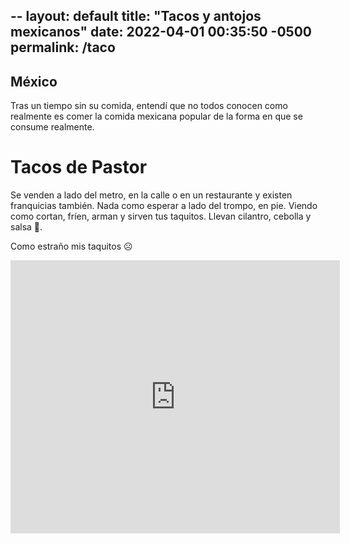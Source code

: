 --
layout: default
title:  "Tacos y antojos mexicanos"
date:   2022-04-01 00:35:50 -0500
permalink: /taco
---


## México
Tras un tiempo sin su comida, entendí que no todos conocen como realmente es comer la comida mexicana popular de la forma en que se consume realmente.

# Tacos de Pastor
Se venden a lado del metro, en la calle o en un restaurante y existen franquicias también. Nada como esperar a lado del trompo, en pie. Viendo como cortan, fríen, arman y sirven tus taquitos. Llevan cilantro, cebolla y salsa 💃.

Como estraño mis taquitos ☹️

<iframe src="https://www.facebook.com/plugins/post.php?href=https%3A%2F%2Fwww.facebook.com%2FJoshLandonG%2Fposts%2F10224378202674507&show_text=true&width=500" width="527" height="437" style="border:none;overflow:hidden" scrolling="no" frameborder="0" allowfullscreen="true" allow="autoplay; clipboard-write; encrypted-media; picture-in-picture; web-share"></iframe>
